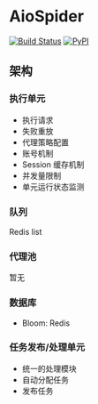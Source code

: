 # AioSpider
[![Build Status](https://travis-ci.org/EINDEX/aiospider.svg?branch=master)](https://travis-ci.org/EINDEX/aiospider) 
[![PyPI](https://img.shields.io/pypi/v/aiospider.svg)]()
## 架构
### 执行单元
- 执行请求
- 失败重放
- 代理策略配置
- 账号机制
- Session 缓存机制
- 并发量限制
- 单元运行状态监测

### 队列
Redis list

### 代理池
暂无

### 数据库
- Bloom: Redis

### 任务发布/处理单元
- 统一的处理模块
- 自动分配任务
- 发布任务

